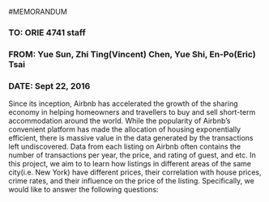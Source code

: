 #MEMORANDUM

### TO: ORIE 4741 staff

### FROM: Yue Sun, Zhi Ting(Vincent) Chen, Yue Shi, En-Po(Eric) Tsai

### DATE: Sept 22, 2016



Since its inception, Airbnb has accelerated the growth of the sharing economy in helping homeowners and travellers to buy and sell short-term accommodation around the world. While the popularity of Airbnb’s convenient platform has made the allocation of housing exponentially efficient, there is massive value in the data generated by the transactions left undiscovered. 
Data from each listing on Airbnb often contains the number of transactions per year, the price, and rating of guest, and etc. In this project, we aim to to learn how listings in different areas of the same city(i.e. New York) have different prices, their correlation with house prices, crime rates, and their influence on the price of the listing. Specifically, we would like to answer the following questions:
